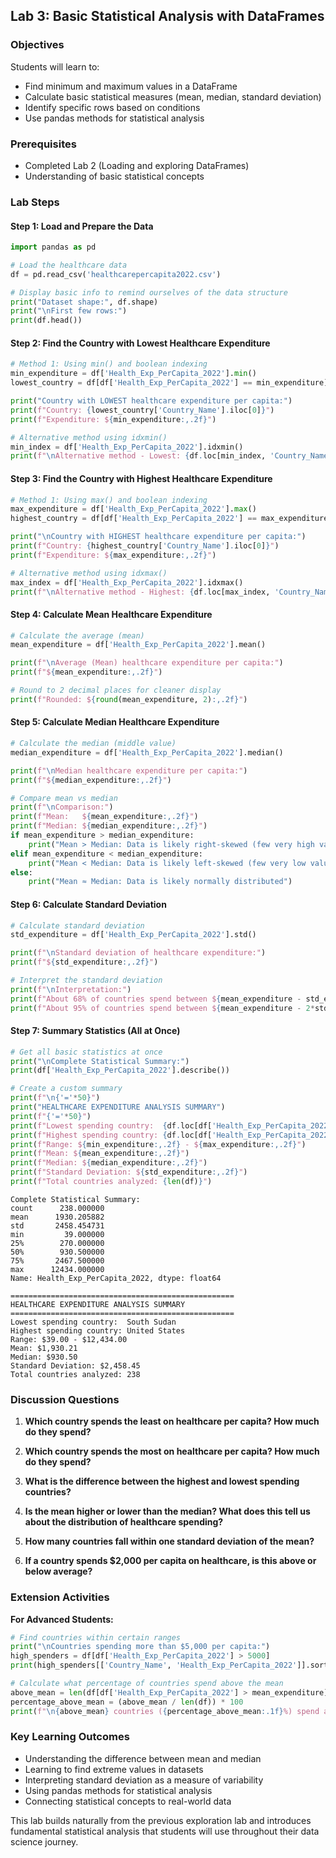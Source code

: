 ## Lab 3: Basic Statistical Analysis with DataFrames

### Objectives
Students will learn to:
- Find minimum and maximum values in a DataFrame
- Calculate basic statistical measures (mean, median, standard deviation)
- Identify specific rows based on conditions
- Use pandas methods for statistical analysis

### Prerequisites
- Completed Lab 2 (Loading and exploring DataFrames)
- Understanding of basic statistical concepts

### Lab Steps

#### Step 1: Load and Prepare the Data
```python
import pandas as pd

# Load the healthcare data
df = pd.read_csv('healthcarepercapita2022.csv')

# Display basic info to remind ourselves of the data structure
print("Dataset shape:", df.shape)
print("\nFirst few rows:")
print(df.head())
```

#### Step 2: Find the Country with Lowest Healthcare Expenditure

```python
# Method 1: Using min() and boolean indexing
min_expenditure = df['Health_Exp_PerCapita_2022'].min()
lowest_country = df[df['Health_Exp_PerCapita_2022'] == min_expenditure]

print("Country with LOWEST healthcare expenditure per capita:")
print(f"Country: {lowest_country['Country_Name'].iloc[0]}")
print(f"Expenditure: ${min_expenditure:,.2f}")

# Alternative method using idxmin()
min_index = df['Health_Exp_PerCapita_2022'].idxmin()
print(f"\nAlternative method - Lowest: {df.loc[min_index, 'Country_Name']} (${min_expenditure:,.2f})")
```

#### Step 3: Find the Country with Highest Healthcare Expenditure
```python
# Method 1: Using max() and boolean indexing
max_expenditure = df['Health_Exp_PerCapita_2022'].max()
highest_country = df[df['Health_Exp_PerCapita_2022'] == max_expenditure]

print("\nCountry with HIGHEST healthcare expenditure per capita:")
print(f"Country: {highest_country['Country_Name'].iloc[0]}")
print(f"Expenditure: ${max_expenditure:,.2f}")

# Alternative method using idxmax()
max_index = df['Health_Exp_PerCapita_2022'].idxmax()
print(f"\nAlternative method - Highest: {df.loc[max_index, 'Country_Name']} (${max_expenditure:,.2f})")
```

#### Step 4: Calculate Mean Healthcare Expenditure
```python
# Calculate the average (mean)
mean_expenditure = df['Health_Exp_PerCapita_2022'].mean()

print(f"\nAverage (Mean) healthcare expenditure per capita:")
print(f"${mean_expenditure:,.2f}")

# Round to 2 decimal places for cleaner display
print(f"Rounded: ${round(mean_expenditure, 2):,.2f}")
```

#### Step 5: Calculate Median Healthcare Expenditure
```python
# Calculate the median (middle value)
median_expenditure = df['Health_Exp_PerCapita_2022'].median()

print(f"\nMedian healthcare expenditure per capita:")
print(f"${median_expenditure:,.2f}")

# Compare mean vs median
print(f"\nComparison:")
print(f"Mean:   ${mean_expenditure:,.2f}")
print(f"Median: ${median_expenditure:,.2f}")
if mean_expenditure > median_expenditure:
    print("Mean > Median: Data is likely right-skewed (few very high values)")
elif mean_expenditure < median_expenditure:
    print("Mean < Median: Data is likely left-skewed (few very low values)")
else:
    print("Mean ≈ Median: Data is likely normally distributed")
```

#### Step 6: Calculate Standard Deviation
```python
# Calculate standard deviation
std_expenditure = df['Health_Exp_PerCapita_2022'].std()

print(f"\nStandard deviation of healthcare expenditure:")
print(f"${std_expenditure:,.2f}")

# Interpret the standard deviation
print(f"\nInterpretation:")
print(f"About 68% of countries spend between ${mean_expenditure - std_expenditure:,.2f} and ${mean_expenditure + std_expenditure:,.2f} per capita")
print(f"About 95% of countries spend between ${mean_expenditure - 2*std_expenditure:,.2f} and ${mean_expenditure + 2*std_expenditure:,.2f} per capita")
```

#### Step 7: Summary Statistics (All at Once)
```python
# Get all basic statistics at once
print("\nComplete Statistical Summary:")
print(df['Health_Exp_PerCapita_2022'].describe())

# Create a custom summary
print(f"\n{'='*50}")
print("HEALTHCARE EXPENDITURE ANALYSIS SUMMARY")
print(f"{'='*50}")
print(f"Lowest spending country:  {df.loc[df['Health_Exp_PerCapita_2022'].idxmin(), 'Country_Name']}")
print(f"Highest spending country: {df.loc[df['Health_Exp_PerCapita_2022'].idxmax(), 'Country_Name']}")
print(f"Range: ${min_expenditure:,.2f} - ${max_expenditure:,.2f}")
print(f"Mean: ${mean_expenditure:,.2f}")
print(f"Median: ${median_expenditure:,.2f}")
print(f"Standard Deviation: ${std_expenditure:,.2f}")
print(f"Total countries analyzed: {len(df)}")
```

```
Complete Statistical Summary:
count      238.000000
mean      1930.205882
std       2458.454731
min         39.000000
25%        270.000000
50%        930.500000
75%       2467.500000
max      12434.000000
Name: Health_Exp_PerCapita_2022, dtype: float64

==================================================
HEALTHCARE EXPENDITURE ANALYSIS SUMMARY
==================================================
Lowest spending country:  South Sudan
Highest spending country: United States
Range: $39.00 - $12,434.00
Mean: $1,930.21
Median: $930.50
Standard Deviation: $2,458.45
Total countries analyzed: 238
```

### Discussion Questions

1. **Which country spends the least on healthcare per capita? How much do they spend?**

2. **Which country spends the most on healthcare per capita? How much do they spend?**

3. **What is the difference between the highest and lowest spending countries?**

4. **Is the mean higher or lower than the median? What does this tell us about the distribution of healthcare spending?**

5. **How many countries fall within one standard deviation of the mean?**

6. **If a country spends $2,000 per capita on healthcare, is this above or below average?**

### Extension Activities

**For Advanced Students:**
```python
# Find countries within certain ranges
print("\nCountries spending more than $5,000 per capita:")
high_spenders = df[df['Health_Exp_PerCapita_2022'] > 5000]
print(high_spenders[['Country_Name', 'Health_Exp_PerCapita_2022']].sort_values('Health_Exp_PerCapita_2022', ascending=False))

# Calculate what percentage of countries spend above the mean
above_mean = len(df[df['Health_Exp_PerCapita_2022'] > mean_expenditure])
percentage_above_mean = (above_mean / len(df)) * 100
print(f"\n{above_mean} countries ({percentage_above_mean:.1f}%) spend above the global average")
```

### Key Learning Outcomes
- Understanding the difference between mean and median
- Learning to find extreme values in datasets
- Interpreting standard deviation as a measure of variability
- Using pandas methods for statistical analysis
- Connecting statistical concepts to real-world data

This lab builds naturally from the previous exploration lab and introduces fundamental statistical analysis that students will use throughout their data science journey.